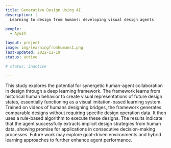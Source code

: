 ```yaml
---
title: Generative Design Using AI
description: |
  Learning to design from humans: developing visual design agents

people:
  - Ayush 

layout: project
image: img/learningfromhumans1.png
last-updated: 2022-12-19
status: active

# status: inactive

---
```


This study explores the potential for synergetic human-agent collaboration in design through a deep learning framework. The framework learns from historical human behavior to create visual representations of future design states, essentially functioning as a visual imitation-based learning system. Trained on videos of humans designing bridges, the framework generates comparable designs without requiring specific design operation data. It then uses a rule-based algorithm to execute these designs. The results indicate that the agent successfully extracts implicit design strategies from human data, showing promise for applications in consecutive decision-making processes. Future work may explore goal-driven environments and hybrid learning approaches to further enhance agent performance.

<!-- Humans as designers have quite versatile problem-solving strategies. Computer agents on the other hand have access to large scale computational resources to solve certain design problems. Hence, if agents can learn from human behavior, a synergetic human-agent problem solving team can be created. This work proposes a visual framework that can imagine future states of design and then figure out what actions to take in order to realize that state. This visual representation allows the functioning to be more interpretable and can enable future human-machine collaborative functioning. The framework uses deep learning constructs that learn from historical human data, how to visually evolve a current design state essentially creating a visual imitation-based learning system. The process can be simply explained as: a deep learning model is shown videos of multiple humans designing bridges without context and is then asked to iteratively design bridges on its own.


Design is an iterative process where humans interact with an environment and need to make multiple sequential decisions to achieve certain objectives. The problem can be decomposed into two steps: perception and problem solving. The human designer perceives the current design state and takes an action to modify it based on previous knowledge and understanding of the problem. This new design then becomes the current design state and the whole process is repeated.The methodology involves training a deep learning framework on historical human design data just by observation. The framework learns to generate designs without any specific design operation information. The generated design is basically a visualization (imagination) of how the new design should look like. Then, that design is fed into a rule-based algorithm that acts as the control system of the agent. Its task is to apply design operations to realize the visualization. A truss design problem is used as the example here.


The comparative results show that the agent learns to create designs that are comparable in performance to human designs from the study. This implies that the agents were able to extract implicit design strategies from data and use them to generate designs. The framework has the ability to learn the relationships between consecutive design states and hence can be applied to consecutive decision-making design processes whose sequential states have incremental changes and can be represented as an N dimensional array.

Learning from historical human data enables the agent identify the important regions of a design space and implicitly learn to navigate it, helping reach good performing designs. For the current study the agents were only trained to imitate humans using metric agnostic design data. In the future, embedding these agents in a goal driven environment where real-time rewards are provided for optimal designs can lead to interesting results. Also, creating hybrid approaches of imitation learning with other methods of active learning can also be explored since it can significantly enhance the agent performance. -->